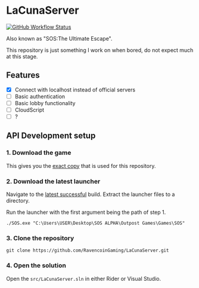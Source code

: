 # LaCunaServer

[![GitHub Workflow Status](https://img.shields.io/github/workflow/status/RavencoinGaming/LaCunaServer/Build?style=for-the-badge)](https://github.com/RavencoinGaming/LaCunaServer/actions)

Also known as "SOS:The Ultimate Escape".

This repository is just something I work on when bored, do not expect much at this stage.

## Features

- [x] Connect with localhost instead of official servers
- [ ] Basic authentication
- [ ] Basic lobby functionality
- [ ] CloudScript
- [ ] ?

## API Development setup

### 1. Download the game

This gives you the [exact copy]( https://mega.nz/#!3ElBQAzB!p1QYcWlIqKBOYEWvBbQwNCFcMzomLIV9FtSe3WoKGHM) that is used for this repository.

### 2. Download the latest launcher

Navigate to the [latest successful](https://github.com/RavencoinGaming/LaCunaServer/actions) build. Extract the launcher files to a directory.

Run the launcher with the first argument being the path of step 1.
```
./SOS.exe "C:\Users\USER\Desktop\SOS ALPHA\Outpost Games\Games\SOS"
```

### 3. Clone the repository

```
git clone https://github.com/RavencoinGaming/LaCunaServer.git
```

### 4. Open the solution

Open the `src/LaCunaServer.sln` in either Rider or Visual Studio.
